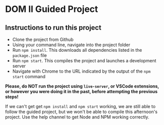 # DOM II Guided Project

## Instructions to run this project

- Clone the project from Github
- Using your command line, navigate into the project folder
- Run `npm install`. This downloads all dependencies listed in the `package.json` file
- Run `npm start`. This compiles the project and launches a development server
- Navigate with Chrome to the URL indicated by the output of the `npm start` command

**Please, do NOT run the project using `live-server`, or VSCode extensions, or however you were doing it in the past, before attempting the previous steps!**

If we can't get get `npm install` and `npm start` working, we are still able to follow the guided project, but we won't be able to compile this afternoon's project. Use the help channel to get Node and NPM working correctly.
